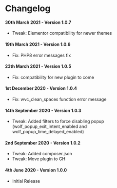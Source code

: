 # Changelog

#### 30th March 2021 - Version 1.0.7

-   Tweak: Elementor compatibility for newer themes

#### 19th March 2021 - Version 1.0.6

-   Fix: PHP8 error messages fix
#### 23th March 2021 - Version 1.0.5

-   Fix: compatibility for new plugin to come

#### 1st December 2020 - Version 1.0.4

-   Fix: wvc_clean_spaces function error message

#### 14th September 2020 - Version 1.0.3

-   Tweak: Added filters to force disabling popup (wolf_popup_exit_intent_enabled and wolf_popup_time_delayed_enabled)

#### 2nd September 2020 - Version 1.0.2

-   Tweak: Added composer.json
-   Tweak: Move plugin to GH

#### 4th June 2020 - Version 1.0.0

-   Initial Release
